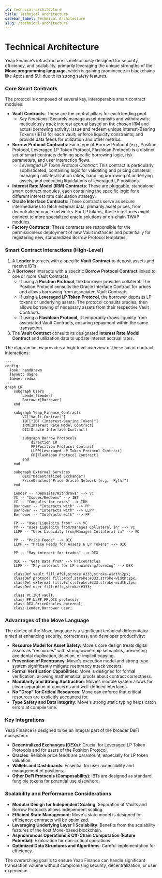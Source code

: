 ```yaml
---
id: technical-architecture
title: Technical Architecture
sidebar_label: Technical Architecture
slug: /technical-architecture
---
```


# Technical Architecture

Yeap Finance’s infrastructure is meticulously designed for security, efficiency, and scalability, primarily leveraging the unique strengths of the **Move programming language**, which is gaining prominence in blockchains like Aptos and SUI due to its strong safety features.

### Core Smart Contracts

The protocol is composed of several key, interoperable smart contract modules:

* **Vault Contracts**: These are the central pillars for each lending pool.
    * *Key Functions*: Securely manage asset deposits and withdrawals; meticulously track interest accrual based on the chosen IRM and actual borrowing activity; issue and redeem unique Interest-Bearing Tokens (IBTs) for each vault; enforce liquidity constraints; and provide data feeds for utilization and other metrics.
* **Borrow Protocol Contracts**: Each type of Borrow Protocol (e.g., Position Protocol, Leveraged LP Token Protocol, Flashloan Protocol) is a distinct set of smart contracts defining specific borrowing logic, risk parameters, and user interaction flows.
    * *Leveraged LP Token Protocol Contract*: This contract is particularly sophisticated, containing logic for validating and pricing collateral, managing collateralization ratios, handling borrowing of underlying assets, and executing liquidations of leveraged LP positions.
* **Interest Rate Model (IRM) Contracts**: These are pluggable, standalone smart contract modules, each containing the specific logic for a different interest rate calculation strategy.
* **Oracle Interface Contracts**: These contracts serve as secure intermediaries to fetch external data, primarily asset prices, from decentralized oracle networks. For LP tokens, these interfaces might connect to more specialized oracle solutions or on-chain TWAP modules.
* **Factory Contracts**: These contracts are responsible for the permissionless deployment of new Vault instances and potentially for registering new, standardized Borrow Protocol templates.

###  Smart Contract Interactions (High-Level)

1.  A **Lender** interacts with a specific **Vault Contract** to deposit assets and receive IBTs.
2.  A **Borrower** interacts with a specific **Borrow Protocol Contract** linked to one or more Vault Contracts.
    * If using a **Position Protocol**, the borrower provides collateral. The Position Protocol consults the Oracle Interface Contract for prices and allows borrowing from associated Vault Contracts.
    * If using a **Leveraged LP Token Protocol**, the borrower deposits LP tokens or underlying assets. The protocol consults oracles, then allows borrowing of necessary assets from their respective Vault Contracts.
    * If using a **Flashloan Protocol**, it temporarily draws liquidity from associated Vault Contracts, ensuring repayment within the same transaction.
3.  The **Vault Contract** consults its designated **Interest Rate Model Contract** and utilization data to update interest accrual rates.

The diagram below provides a high-level overview of these smart contract interactions:

```mermaid
---
config:
  look: handDrawn
  layout: dagre
  theme: redux
---
graph LR
    subgraph Users
        Lender[Lender]
        Borrower[Borrower]
    end

    subgraph Yeap_Finance_Contracts
        VC["Vault Contract"]
        IBT["IBT (Interest-Bearing Token)"]
        IRM[Interest Rate Model Contract]
        OIC[Oracle Interface Contract]

        subgraph Borrow_Protocols
            direction LR
            PP[Position Protocol Contract]
            LLPP[Leveraged LP Token Protocol Contract]
            FP[Flashloan Protocol Contract]
        end
    end

    subgraph External_Services
        DEX["Decentralized Exchange"]
        PriceOracles["Price Oracle Network (e.g., Pyth)"]
    end

    Lender -- "Deposits/Withdraws" --> VC
    VC -- "Issues/Redeems" --> IBT
    VC -- "Consults for rates" --> IRM
    Borrower -- "Interacts with" --> PP
    Borrower -- "Interacts with" --> LLPP
    Borrower -- "Interacts with" --> FP

    FP -- "Uses Liquidity from" --> VC
    PP -- "Uses Liquidity from/Manages Collateral in" --> VC
    LLPP -- "Uses Liquidity from/Manages Collateral in" --> VC

    PP -- "Price Feeds" --> OIC
    LLPP -- "Price Feeds for Assets & LP Tokens" --> OIC

    PP -- "May interact for trades" --> DEX

    OIC -- "Gets Data from" --> PriceOracles
    LLPP -- "May interact for LP unwinding/forming" --> DEX

    classDef vault fill:#f9f,stroke:#333,stroke-width:2px;
    classDef protocol fill:#ccf,stroke:#333,stroke-width:2px;
    classDef external fill:#cfc,stroke:#333,stroke-width:2px;
    classDef user fill:#ffc,stroke:#333;

    class VC,IRM vault;
    class PP,LLPP,FP,OIC protocol;
    class DEX,PriceOracles external;
    class Lender,Borrower user;
```

###  Advantages of the Move Language

The choice of the Move language is a significant technical differentiator aimed at enhancing security, correctness, and developer productivity:

* **Resource Model for Asset Safety**: Move's core design treats digital assets as "resources" with strong ownership semantics, preventing accidental duplication, deletion, or implicit copying.
* **Prevention of Reentrancy**: Move's execution model and strong type system significantly mitigate reentrancy attack vectors.
* **Formal Verification Capabilities**: Move is designed for formal verification, allowing mathematical proofs about contract correctness.
* **Modularity and Strong Abstraction**: Move's module system allows for clean separation of concerns and well-defined interfaces.
* **No "Drop" for Critical Resources**: Move can enforce that critical resources are explicitly accounted for.
* **Type Safety and Data Integrity**: Move's strong static typing helps catch errors at compile time.

### Key Integrations

Yeap Finance is designed to be an integral part of the broader DeFi ecosystem:

* **Decentralized Exchanges (DEXs)**: Crucial for Leveraged LP Token Protocols and for users of the Position Protocol.
* **Oracles**: Reliable price feeds are paramount, especially for LP token valuation.
* **Wallets and Dashboards**: Essential for user accessibility and management of positions.
* **Other DeFi Protocols (Composability)**: IBTs are designed as standard fungible tokens for potential use elsewhere.

### Scalability and Performance Considerations

* **Modular Design for Independent Scaling**: Separation of Vaults and Borrow Protocols allows independent scaling.
* **Efficient State Management**: Move's state model is designed for efficiency; contracts will be optimized.
* **Leveraging Underlying Layer 1 Scalability**: Benefits from the scalability features of the host Move-based blockchain.
* **Asynchronous Operations & Off-Chain Computation (Future Potential)**: Exploration for non-critical operations.
* **Optimized Data Structures and Algorithms**: Careful implementation for efficiency.

The overarching goal is to ensure Yeap Finance can handle significant transaction volume without compromising security, decentralization, or user experience.
